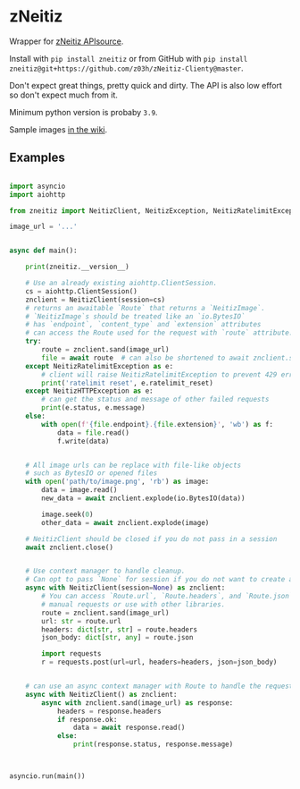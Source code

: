 # zNeitiz

Wrapper for [zNeitiz API](https://zneitiz.onrender.com/)[source](https://github.com/z03h/zNeitiz-public).

Install with `pip install zneitiz` or from GitHub with `pip install zneitiz@git+https://github.com/z03h/zNeitiz-Clienty@master`.

Don't expect great things, pretty quick and dirty.
The API is also low effort so don't expect much from it.

Minimum python version is probaby `3.9`.

Sample images [in the wiki](../../wiki).

## Examples

```python

import asyncio
import aiohttp

from zneitiz import NeitizClient, NeitizException, NeitizRatelimitException

image_url = '...'


async def main():

    print(zneitiz.__version__)

    # Use an already existing aiohttp.ClientSession.
    cs = aiohttp.ClientSession()
    znclient = NeitizClient(session=cs)
    # returns an awaitable `Route` that returns a `NeitizImage`.
    # `NeitizImage`s should be treated like an `io.BytesIO`
    # has `endpoint`, `content_type` and `extension` attributes
    # can access the Route used for the request with `route` attribute.
    try:
        route = znclient.sand(image_url)
        file = await route  # can also be shortened to await znclient.sand(image_url)
    except NeitizRatelimitException as e:
        # client will raise NeitizRatelimitException to prevent 429 errors
        print('ratelimit reset', e.ratelimit_reset)
    except NeitizHTTPException as e:
        # can get the status and message of other failed requests
        print(e.status, e.message)
    else:
        with open(f'{file.endpoint}.{file.extension}', 'wb') as f:
            data = file.read()
            f.write(data)


    # All image urls can be replace with file-like objects
    # such as BytesIO or opened files
    with open('path/to/image.png', 'rb') as image:
        data = image.read()
        new_data = await znclient.explode(io.BytesIO(data))

        image.seek(0)
        other_data = await znclient.explode(image)

    # NeitizClient should be closed if you do not pass in a session
    await znclient.close()


    # Use context manager to handle cleanup.
    # Can opt to pass `None` for session if you do not want to create a session
    async with NeitizClient(session=None) as znclient:
        # You can access `Route.url`, `Route.headers`, and `Route.json` for
        # manual requests or use with other libraries.
        route = znclient.sand(image_url)
        url: str = route.url
        headers: dict[str, str] = route.headers
        json_body: dict[str, any] = route.json

        import requests
        r = requests.post(url=url, headers=headers, json=json_body)


    # can use an async context manager with Route to handle the request manually
    async with NeitizClient() as znclient:
        async with znclient.sand(image_url) as response:
            headers = response.headers
            if response.ok:
                data = await response.read()
            else:
                print(response.status, response.message)



asyncio.run(main())
```
